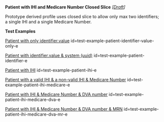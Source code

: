 **Patient with IHI and Medicare Number Closed Slice** *[[Draft](http://hl7.org/fhir/r4/valueset-publication-status.html)]*

Prototype derived profile uses closed slice to allow only max two identifiers; a single IHI and a single Medicare Number.

**Test Examples**

[Patient with only identifier.value](Patient-test-example-patient-identifier-value-only-e.html) id=test-example-patient-identifier-value-only-e

[Patient with identifier.value & system (uuid)](Patient-test-example-patient-identifier-e.html) id=test-example-patient-identifier-e

[Patient with IHI](Patient-test-example-patient-ihi-e.html) id=test-example-patient-ihi-e

[Patient with a valid IHI & a non-valid IHI & Medicare Number](Patient-test-example-patient-ihi-medicare-e.html) id=test-example-patient-ihi-medicare-e

[Patient with IHI & Medicare Number & DVA number](Patient-test-example-patient-ihi-medicare-dva-e.html) id=test-example-patient-ihi-medicare-dva-e

[Patient with IHI & Medicare Number & DVA number & MRN](Patient-test-example-patient-ihi-medicare-dva-mr-e.html) id=test-example-patient-ihi-medicare-dva-mr-e


